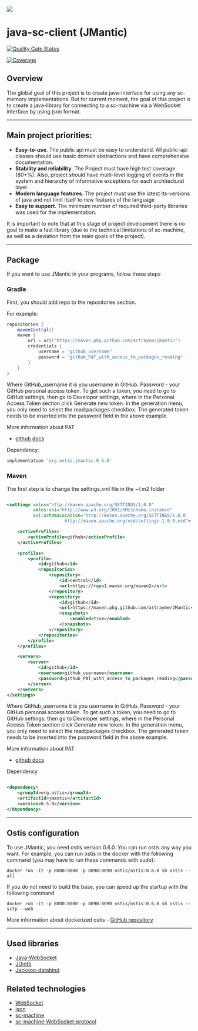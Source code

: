 ![](docs/logo/project_logo.png)

# java-sc-client (JMantic)

[![Quality Gate Status](https://sonarcloud.io/api/project_badges/measure?project=artrayme_JMantic&metric=alert_status)](https://sonarcloud.io/summary/new_code?id=artrayme_JMantic)

[![Coverage](https://sonarcloud.io/api/project_badges/measure?project=artrayme_JMantic&metric=coverage)](https://sonarcloud.io/summary/new_code?id=artrayme_JMantic)

## Overview
The global goal of this project is to create java-interface for using any sc-memory implementations. But for current moment, the goal of this project is to create a java-library for connecting to a sc-machine via a WebSocket interface by using json format.

****

## Main project priorities:

* **Easy-to-use**. The public api must be easy to understand. All public-api classes should use basic domain abstractions and have comprehensive documentation.
* **Stability and reliability**. The Project must have high test coverage (80+%). Also, project should have multi-level logging of events in the system and hierarchy of informative exceptions for each architectural layer.
* **Modern language features**. The project must use the latest lts-versions of java and not limit itself to new features of the language
* **Easy to support**. The minimum number of required third-party libraries was used for the implementation. 

It is important to note that at this stage of project development there is no goal to make a fast library (due to the technical limitations of sc-machine, as well as a deviation from the main goals of the project).

****

## Package

If you want to use JMantic in your programs, follow these steps

### Gradle

First, you should add repo to the repositories section.

For example:

```groovy
repositories {
    mavenCentral()
    maven {
        url = uri("https://maven.pkg.github.com/artrayme/jmantic")
        credentials {
            username = "github_username"
            password = "github_PAT_with_access_to_packages_reading"
        }
    }
}
```

Where GitHub_username it is you username in GitHub. Password - your GitHub personal access token. To get such a token,
you need to go to GitHub settings, then go to Developer settings, where in the Personal Access Token section click
Generate new token. In the generation menu, you only need to select the read:packages checkbox. The generated token
needs to be inserted into the password field in the above example.

More information about PAT

- [github docs](https://docs.github.com/en/authentication/keeping-your-account-and-data-secure/creating-a-personal-access-token)

Dependency:

```groovy
implementation 'org.ostis:jmantic:0.5.0'
```

### Maven

The first step is to change the settings.xml file in the ~/.m2 folder

```xml

<settings xmlns="http://maven.apache.org/SETTINGS/1.0.0"
          xmlns:xsi="http://www.w3.org/2001/XMLSchema-instance"
          xsi:schemaLocation="http://maven.apache.org/SETTINGS/1.0.0
                      http://maven.apache.org/xsd/settings-1.0.0.xsd">

    <activeProfiles>
        <activeProfile>github</activeProfile>
    </activeProfiles>

    <profiles>
        <profile>
            <id>github</id>
            <repositories>
                <repository>
                    <id>central</id>
                    <url>https://repo1.maven.org/maven2</url>
                </repository>
                <repository>
                    <id>github</id>
                    <url>https://maven.pkg.github.com/artrayme/JMantic</url>
                    <snapshots>
                        <enabled>true</enabled>
                    </snapshots>
                </repository>
            </repositories>
        </profile>
    </profiles>

    <servers>
        <server>
            <id>github</id>
            <username>github_username</username>
            <password>github_PAT_with_access_to_packages_reading</password>
        </server>
    </servers>
</settings>
```

Where GitHub_username it is you username in GitHub. Password - your GitHub personal access token. To get such a token,
you need to go to GitHub settings, then go to Developer settings, where in the Personal Access Token section click
Generate new token. In the generation menu, you only need to select the read:packages checkbox. The generated token
needs to be inserted into the password field in the above example.

More information about PAT

- [github docs](https://docs.github.com/en/authentication/keeping-your-account-and-data-secure/creating-a-personal-access-token)

Dependency

```xml

<dependency>
    <groupId>org.ostis</groupId>
    <artifactId>jmantic</artifactId>
    <version>0.5.0</version>
</dependency>
```

****

## Ostis configuration

To use JMantic, you need ostis version 0.6.0. You can run ostis any way you want. For example, you can run ostis in the
docker with the following command (you may have to run these commands with sudo):

```shell
docker run -it -p 8000:8000 -p 8090:8090 ostis/ostis:0.6.0 sh ostis --all
```

If you do not need to build the base, you can speed up the startup with the following command

```shell
docker run -it -p 8000:8000 -p 8090:8090 ostis/ostis:0.6.0 sh ostis --sctp --web
```


More information about dockerized ostis - [GitHub repository](https://github.com/ostis-apps/dockerized-ostis)

****

## Used libraries

* [Java-WebSocket](https://github.com/TooTallNate/Java-WebSocket)
* [JUnit5](https://github.com/junit-team/junit5)
* [Jackson-databind](https://github.com/FasterXML/jackson-databind)

## Related technologies

* [WebSocket](https://sookocheff.com/post/networking/how-do-websockets-work/)
* [json](https://www.w3schools.com/whatis/whatis_json.asp)
* [sc-machine](http://ostis-dev.github.io/sc-machine/)
* [sc-machine-WebSocket-protocol](http://ostis-dev.github.io/sc-machine/http/websocket/)
